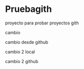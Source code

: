 # Pruebagith
proyecto para probar proyectos gith

cambio

cambio desde github

cambio 2 local

cambio 2 github
